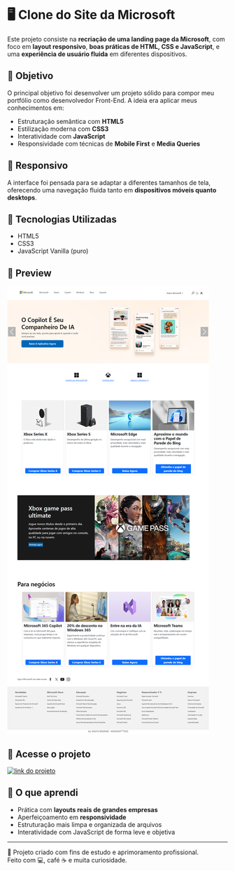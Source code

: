 # 🖥️ Clone do Site da Microsoft

Este projeto consiste na **recriação de uma landing page da Microsoft**, com foco em **layout responsivo**, **boas práticas de HTML, CSS e JavaScript**, e uma **experiência de usuário fluida** em diferentes dispositivos.

## 🎯 Objetivo

O principal objetivo foi desenvolver um projeto sólido para compor meu portfólio como desenvolvedor Front-End. A ideia era aplicar meus conhecimentos em:

- Estruturação semântica com **HTML5**
- Estilização moderna com **CSS3**
- Interatividade com **JavaScript**
- Responsividade com técnicas de **Mobile First** e **Media Queries**

## 📱 Responsivo

A interface foi pensada para se adaptar a diferentes tamanhos de tela, oferecendo uma navegação fluida tanto em **dispositivos móveis quanto desktops**.

## 🚀 Tecnologias Utilizadas

- HTML5  
- CSS3  
- JavaScript Vanilla (puro)

## 📸 Preview
<img src = "./assets/project-final-img.png">

## 🔗 Acesse o projeto

[![link do projeto](https://img.shields.io/badge/%F0%9F%94%97%20Ver%20Projeto%20no%20Ar-Netlify-blue?style=for-the-badge&logo=netlify)](https://layoutmicrossoft.netlify.app/)

## 🧠 O que aprendi

- Prática com **layouts reais de grandes empresas**
- Aperfeiçoamento em **responsividade**
- Estruturação mais limpa e organizada de arquivos
- Interatividade com JavaScript de forma leve e objetiva

---

📌 Projeto criado com fins de estudo e aprimoramento profissional.  
Feito com 💻, café ☕ e muita curiosidade.